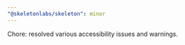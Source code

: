 ```yaml
---
"@skeletonlabs/skeleton": minor
---
```


Chore: resolved various accessibility issues and warnings.
